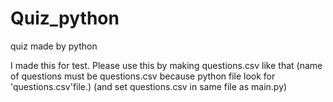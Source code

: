 # Quiz_python
quiz made by python

I made this for test.
Please use this by making questions.csv like that
(name of questions must be questions.csv because python file look for 'questions.csv'file.)
(and set questions.csv in same file as main.py)
